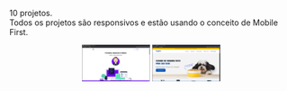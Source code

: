 10 projetos. <br>
Todos os projetos são responsivos e estão usando o conceito de Mobile First.

<div align="center">

<a href="https://hirook4.github.io/10-projetos-html-css-js/portfolio/index.html" target="_blank"><img src="prints/print01.png" width="24%"></a>
<a href="https://hirook4.github.io/10-projetos-html-css-js/landing-page/index.html" target="_blank"><img src="prints/print02.png" width="24%"></a>

</div>
